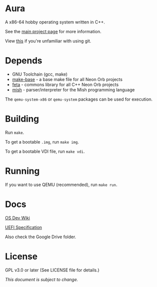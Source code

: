 # Aura
A x86-64 hobby operating system written in C++.

See the [main project page](https://github.com/neonorb/project-asiago) for more information.

View [this](https://rogerdudler.github.io/git-guide/) if you're unfamiliar with using git.

# Depends
+ GNU Toolchain (gcc, make)
+ [make-base](https://github.com/neonorb/make-base) - a base make file for all Neon Orb projects
+ [feta](https://github.com/neonorb/feta) - commons library for all C++ Neon Orb projects
+ [mish](https://github.com/neonorb/mish) - parser/interpreter for the Mish programming language

The `qemu-system-x86` or `qemu-system` packages can be used for execution.

# Building
Run `make`.

To get a bootable `.img`, run `make img`.

To get a bootable VDI file, run `make vdi`.

# Running
If you want to use QEMU (recommended), run `make run`.

# Docs
[OS Dev Wiki](http://wiki.osdev.org/Main_Page)

[UEFI Specification](http://www.uefi.org/sites/default/files/resources/UEFI%20Spec%202_6.pdf)

Also check the Google Drive folder.
  
# License
GPL v3.0 or later (See LICENSE file for details.)

*This document is subject to change.*
